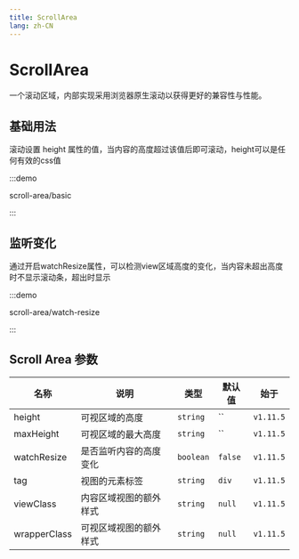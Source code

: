 ```yaml
---
title: ScrollArea
lang: zh-CN
---
```


# ScrollArea

一个滚动区域，内部实现采用浏览器原生滚动以获得更好的兼容性与性能。

<script setup>
const demos = import.meta.globEager('../../../demos/panda-ui/scroll-area/*/*.vue')
</script>

## 基础用法

滚动设置 height 属性的值，当内容的高度超过该值后即可滚动，height可以是任何有效的css值

:::demo

scroll-area/basic

:::

## 监听变化

通过开启watchResize属性，可以检测view区域高度的变化，当内容未超出高度时不显示滚动条，超出时显示

:::demo

scroll-area/watch-resize

:::

## Scroll Area 参数

| 名称         | 说明                   | 类型      | 默认值  | 始于      |
| ------------ | ---------------------- | --------- | ------- | --------- |
| height       | 可视区域的高度         | `string`  | ``      | `v1.11.5` |
| maxHeight    | 可视区域的最大高度     | `string`  | ``      | `v1.11.5` |
| watchResize  | 是否监听内容的高度变化 | `boolean` | `false` | `v1.11.5` |
| tag          | 视图的元素标签         | `string`  | `div`   | `v1.11.5` |
| viewClass    | 内容区域视图的额外样式 | `string`  | `null`  | `v1.11.5` |
| wrapperClass | 可视区域视图的额外样式 | `string`  | `null`  | `v1.11.5` |
